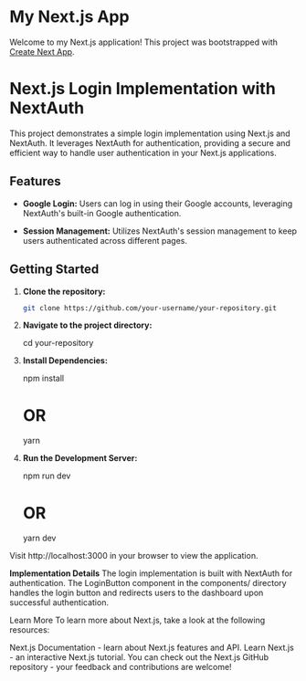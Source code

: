 # My Next.js App

Welcome to my Next.js application! This project was bootstrapped with [Create Next App](https://github.com/vercel/next.js/tree/canary/packages/create-next-app).

# Next.js Login Implementation with NextAuth

This project demonstrates a simple login implementation using Next.js and NextAuth. It leverages NextAuth for authentication, providing a secure and efficient way to handle user authentication in your Next.js applications.

## Features

- **Google Login:** Users can log in using their Google accounts, leveraging NextAuth's built-in Google authentication.

- **Session Management:** Utilizes NextAuth's session management to keep users authenticated across different pages.

## Getting Started

1. **Clone the repository:**
   ```bash
   git clone https://github.com/your-username/your-repository.git

2. **Navigate to the project directory:**

   cd your-repository
   
4. **Install Dependencies:**
   
   npm install
   
   # OR
   
   yarn
5. **Run the Development Server:**
   
   npm run dev
   
   # OR
   
   yarn dev

Visit http://localhost:3000 in your browser to view the application.

**Implementation Details**
The login implementation is built with NextAuth for authentication. The LoginButton component in the components/ directory handles the login button and redirects users to the dashboard upon successful authentication.

Learn More
To learn more about Next.js, take a look at the following resources:

Next.js Documentation - learn about Next.js features and API.
Learn Next.js - an interactive Next.js tutorial.
You can check out the Next.js GitHub repository - your feedback and contributions are welcome!
